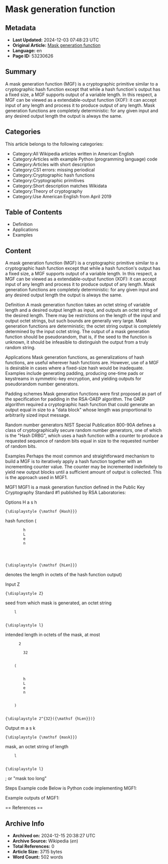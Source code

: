 # Mask generation function

## Metadata
- **Last Updated:** 2024-12-03 07:48:23 UTC
- **Original Article:** [Mask generation function](https://en.wikipedia.org/wiki/Mask_generation_function)
- **Language:** en
- **Page ID:** 53230626

## Summary
A mask generation function (MGF) is a cryptographic primitive similar to a cryptographic hash function except that while a hash function's output has a fixed size, a MGF supports output of a variable length. In this respect, a MGF can be viewed as a extendable-output function (XOF): it can accept input of any length and process it to produce output of any length. Mask generation functions are completely deterministic: for any given input and any desired output length the output is always the same.

## Categories
This article belongs to the following categories:

- Category:All Wikipedia articles written in American English
- Category:Articles with example Python (programming language) code
- Category:Articles with short description
- Category:CS1 errors: missing periodical
- Category:Cryptographic hash functions
- Category:Cryptographic primitives
- Category:Short description matches Wikidata
- Category:Theory of cryptography
- Category:Use American English from April 2019

## Table of Contents

- Definition
- Applications
- Examples

## Content

A mask generation function (MGF) is a cryptographic primitive similar to a cryptographic hash function except that while a hash function's output has a fixed size, a MGF supports output of a variable length. In this respect, a MGF can be viewed as a extendable-output function (XOF): it can accept input of any length and process it to produce output of any length. Mask generation functions are completely deterministic: for any given input and any desired output length the output is always the same.

Definition
A mask generation function takes an octet string of variable length and a desired output length as input, and outputs an octet string of the desired length. There may be restrictions on the length of the input and output octet strings, but such bounds are generally very large. Mask generation functions are deterministic; the octet string output is completely determined by the input octet string. The output of a mask generation function should be pseudorandom, that is, if the seed to the function is unknown, it should be infeasible to distinguish the output from a truly random string.

Applications
Mask generation functions, as generalizations of hash functions, are useful wherever hash functions are. However, use of a MGF is desirable in cases where a fixed-size hash would be inadequate.  Examples include generating padding, producing one-time pads or keystreams in symmetric-key encryption, and yielding outputs for pseudorandom number generators.

Padding schemes
Mask generation functions were first proposed as part of the specification for padding in the RSA-OAEP algorithm. The OAEP algorithm required a cryptographic hash function that could generate an output equal in size to a "data block" whose length was proportional to arbitrarily sized input message.

Random number generators
NIST Special Publication 800-90A defines a class of cryptographically secure random number generators, one of which is the "Hash DRBG", which uses a hash function with a counter to produce a requested sequence of random bits equal in size to the requested number of random bits.

Examples
Perhaps the most common and straightforward mechanism to build a MGF is to iteratively apply a hash function together with an incrementing counter value. The counter may be incremented indefinitely to yield new output blocks until a sufficient amount of output is collected. This is the approach used in MGF1.

MGF1
MGF1 is a mask generation function defined in the Public Key Cryptography Standard #1 published by RSA Laboratories:

Options
H
            a
            s
            h
          
        
      
    
    {\displaystyle {\mathsf {Hash}}}
  

hash function (
  
    
      
        
          
            h
            L
            e
            n
          
        
      
    
    {\displaystyle {\mathsf {hLen}}}
  
 denotes the length in octets of the hash function output)

Input
Z
      
    
    {\displaystyle Z}
  

seed from which mask is generated, an octet string

  
    
      
        l
      
    
    {\displaystyle l}
  

intended length in octets of the mask, at most 
  
    
      
        
          2
          
            32
          
        
        (
        
          
            h
            L
            e
            n
          
        
        )
      
    
    {\displaystyle 2^{32}({\mathsf {hLen}})}

Output
m
            a
            s
            k
          
        
      
    
    {\displaystyle {\mathsf {mask}}}
  

mask, an octet string of length 
  
    
      
        l
      
    
    {\displaystyle l}
  
; or "mask too long"

Steps
Example code
Below is Python code implementing MGF1:

Example outputs of MGF1:


== References ==

## Archive Info
- **Archived on:** 2024-12-15 20:38:27 UTC
- **Archive Source:** Wikipedia (_en_)
- **Total References:** 0
- **Article Size:** 3715 bytes
- **Word Count:** 502 words
